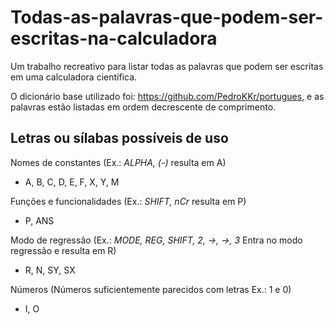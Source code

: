 # Todas-as-palavras-que-podem-ser-escritas-na-calculadora
Um trabalho recreativo para listar todas as palavras que podem ser escritas em uma calculadora científica.

O dicionário base utilizado foi: https://github.com/PedroKKr/portugues, e as palavras estão listadas em ordem decrescente de comprimento.

## Letras ou sílabas possíveis de uso
Nomes de constantes (Ex.: *ALPHA, (-)* resulta em A)
- A, B, C, D, E, F, X, Y, M 

Funções e funcionalidades (Ex.: *SHIFT, nCr* resulta em P)
- P, ANS

Modo de regressão (Ex.: *MODE, REG, SHIFT, 2, →, →, 3* Entra no modo regressão e resulta em R)
- R, N, SY, SX

Números (Números suficientemente parecidos com letras Ex.: 1 e 0)
- I, O
